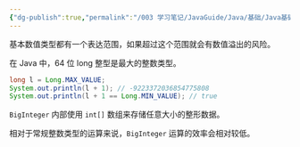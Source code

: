 ```yaml
---
{"dg-publish":true,"permalink":"/003 学习笔记/JavaGuide/Java/基础/Java基础常见面试题总结（上）/基本数据类型/7. 超过long整数的数据应该如何表示？/","dgPassFrontmatter":true,"created":"2024-04-07T10:32:24.405+08:00","updated":"2024-06-01T10:46:43.996+08:00"}
---
```


基本数值类型都有一个表达范围，如果超过这个范围就会有数值溢出的风险。

在 Java 中，64 位 long 整型是最大的整数类型。

```java
long l = Long.MAX_VALUE;
System.out.println(l + 1); // -9223372036854775808
System.out.println(l + 1 == Long.MIN_VALUE); // true
```

`BigInteger` 内部使用 `int[]` 数组来存储任意大小的整形数据。

相对于常规整数类型的运算来说，`BigInteger` 运算的效率会相对较低。